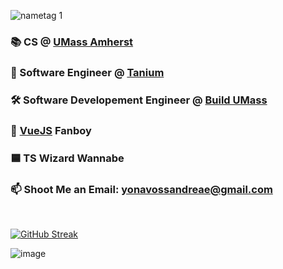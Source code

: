 ![nametag 1](https://user-images.githubusercontent.com/76519301/234890624-813a9908-f010-4dce-88aa-c89e23be44ef.png)

### 📚 CS @ [UMass Amherst](https://www.cics.umass.edu/)
### 🔴 Software Engineer @ [Tanium](https://www.tanium.com/)
### 🛠️ Software Developement Engineer @ [Build UMass](https://buildumass.com/)
### 💚 [VueJS](https://vuejs.org/) Fanboy
### 🟦 TS Wizard Wannabe
### 📫 Shoot Me an Email: yonavossandreae@gmail.com

<br>

[![GitHub Streak](http://github-readme-streak-stats.herokuapp.com?user=yonava&theme=dark)](https://git.io/streak-stats)

![image](https://github.com/Yonava/yonava/assets/76519301/b296c188-1490-43a4-8845-42765bf847f0)


